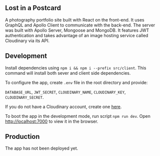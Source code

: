 ## Lost in a Postcard

A photography portfolio site built with React on the front-end. It uses GraphQL and Apollo Client to communicate with the back-end. The server was built with Apollo Server, Mongoose and MongoDB. It features JWT authentication and takes advantage of an image hosting service called Cloudinary via its API.

## Development

Install dependencies using `npm i && npm i --prefix src/client`. This command will install both sever and client side dependencies.

To configure the app, create `.env` file in the root directory and provide:

`DATABASE_URL`, `JWT_SECRET`, `CLOUDINARY_NAME`, `CLOUDINARY_KEY`, `CLOUDINARY_SECRET`.

If you do not have a Cloudinary account, create one [here](https://cloudinary.com/).

To boot the app in the development mode, run script `npm run dev`.
Open [http://localhost:7000](http://localhost:7000) to view it in the browser.

## Production

The app has not been deployed yet.
